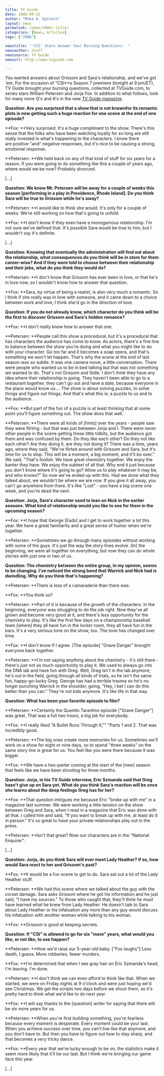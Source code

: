 ```yaml
---
title: TV Guide
date: 2006-09-21
author: "Mika A. Epstein"
layout: news
permalink: /news/2006/:title/
categories: [News, Articles]
tags: ["2006"]

newstitle: "'CSI' Stars Answer Your Burning Questions!  "
newsauthor: Staff
newssource: TV Guide
newsurl: http://www.tvguide.com

---
```


You wanted answers about Grissom and Sara's relationship, and we've got 'em. For the occasion of "CSI**s Season 7 premiere (tonight at 9 pm/ET), TV Guide brought your burning questions, collected at TVGuide.com,&nbsp;to series stars William Petersen and Jorja Fox. In addition to what follows, look for many more Q's and A's in the new [TV Guide magazine](http://www.tvguide.com/Magazine/default.aspx).

**Question: Are you surprised that a show that is not knownfor its romantic plots is now getting such a huge reaction for one scene at the end of one episode?**

**Fox: **Very surprised. It's a huge compliment to the show. There's this sense that the folks who have been watching loyally for so long are still really invested in what's happening to the characters. I know there are&nbsp;positive "and" negative responses, but it's nice to be causing a strong, emotional response.

**Petersen: **We held back on any of that kind of stuff for six years for a reason. If you were going to do something like this a couple of years ago, where would we be now? Probably divorced.

[...]

**Question: We know Mr. Petersen will be away for a couple of weeks this season [performing in a play in Providence, Rhode Island]. Do you think Sara will be true to Grissom while he's away?**

**Petersen: **I would like to think she would. It's only for a couple of weeks. We're still working on how that's going to unfold.

**Fox: **I don't know if they even have a monogamous relationship. I'm not sure we've defined that. It's possible Sara would be true to him, but I wouldn't say it's definite.

[...]

**Question: Knowing that eventually the administration will find out about the relationship, what consequences do you think will be in store for them career-wise? And if they were told to choose between their relationship and their jobs, what do you think they would do?**

**Petersen: **I don't know that Grissom has ever been in love, or that he's in love now, so I wouldn't know how to answer that question.

**Fox: **Sara, by virtue of being a realist, is also very much a romantic. So I think if she really was in love with someone, and it came down to a choice between work and love, I think she'd go in the direction of love.

**Question: If you do not already know, which character do you think will be the first to discover Grissom and Sara's hidden romance?**

**Fox: **I don't really know how to answer that one.

**Petersen: **People call this show a procedural, but it's a procedural that has characters the audience has come to know. As actors, there's a fine line to balance between the show you're doing and what you might like to do with your character. Go too far and it becomes a soap opera, and that's something we won't let happen. That's why the scene at the end of last season was so subtle. It was one camera move, a&nbsp;little conversation. There were people who wanted us to be in bed talking but that was not something we wanted to do. That's not Grissom and Sidle. I don't think they have any idea where their relationship is going. They haven't been able to go to a restaurant together, they can't go out and have a date, because everyone in the place would know us.... The show is about solving puzzles, to solve things and figure out things. And that's what this is:&nbsp;a puzzle to us and to the audience.

**Fox: **But part of the fun of a puzzle is at least thinking that&nbsp;at some point you'll figure something out. The show does that well.

**Petersen: **There were all kinds of [hints] over the years - people saw they were flirting - but that was just between Jorja and I. There were never other people in the scene getting these little tidbits, but the audience got them and was confused by them. Do they like each other? Do they not like each other? Are they doing it, are they not doing it? There was a time, years ago, where they said, "We've flirted around with Grissom and Sara, but it's time for us to stop. This will be a moment, a big moment, and it'll be over." We said, "That's foolish. We have great chemistry together. We enjoy the banter they have. We enjoy the subtext of all that. Why end it just because you don't know where it's going to go? Allow us to play whatever it may be, and who knows?" So now we've ended up with this. Had we done what they talked about, we wouldn't be where we are now. If you give it all away, you can't go anywhere from there. It's like "Lost"&nbsp;- you have a big scene one week, and you're dead the next.

**Question: Jorja, Sara's character used to lean on Nick in the earlier seasons. What kind of relationship would you like to see for them in the upcoming season?**

**Fox: **I hope that George [Eads] and I get to work together a lot this year. We have a great familiarity and a great sense of humor when we're together.

**Petersen: **Sometimes we go through many episodes without working with some of the guys. It's just the way the story lines evolve. [In] the beginning, we were all together on everything, but now they can do whole stories with just one or two of us.

**Question: The chemistry between the entire group, in my opinion, seems to be changing. I've noticed the strong bond that Warrick and Nick had is dwindling. Why do you think that's happening?**

**Petersen: **There is less of a camaraderie than there was.

**Fox: **You think so?

**Petersen: **Part of it is because of the growth of the characters. In the beginning, everyone was struggling to do the job right. Now they've all grown and become very good at it, and there's less opportunity for the chemistry to play. It's&nbsp;like the first few days on a championship baseball team [where] they all have fun in the locker room, they all have fun in the bars. It's a very serious tone on the show, too. The tone has changed over time.

**Fox: **I don't know if I agree. [The episode] "Grave Danger" brought everyone back together.

**Petersen: **I'm not saying anything about the chemistry - it's still there - there's just not as much opportunity to play it. We used to always go into the DNA lab and have fun with Greg. Well, Greg isn't in the lab anymore; he's out in the field, going through all kinds of trials, so he isn't the same fun, happy-go-lucky Greg. George has had a terrible trauma so he's no longer punching Warrick in the shoulder, going, "Hey, I bet I can do this better than you can." They're not kids anymore. It's like life in that way.

**Question: What has been your favorite episode to film?**

**Petersen: **Certainly the Quentin Tarantino episode ["Grave Danger"] was great. That was a full two hours, a big job for everybody.

**Fox: **I really liked "A Bullet Runs Through It,"" "Parts&nbsp;1 and 2. That was incredibly good.

**Petersen: **The big ones create more memories for us. Sometimes we'll work on a show for&nbsp;eight or&nbsp;nine days, so to spend "three weeks" on the same story line is great for us. You feel like you were there because it was bigger.

**Fox: **We have a two-parter coming at the start of the [new] season that feels like we have been shooting for three months.

**Question: Jorja, in his TV Guide interview, Eric Szmanda said that Greg hasn't give up on Sara yet. What do you think Sara's reaction will be once she learns about the deep feelings Greg has for her?**

**Fox: **That question intrigues me because Eric "broke up with me" in a magazine last summer. We were working a little tension on the show between Greg and Sara, when I read in a magazine that Eric was done with all that. I called him and said, "If you want to break up with me, at least do it in person." It's so great to have your private relationships play out in the press.

**Petersen: **Isn't that great? Now our characters are in the "National Enquirer".

[...]

**Question: Jorja, do you think Sara will ever meet Lady Heather? If so, how would Sara react to her and Grissom's past?**

**Fox: **It would be a fun scene to get to do. Sara sat out a lot of the Lady Heather stuff.

**Petersen: **We had this scene where we talked about the guy with the corset damage. Sara asks Grissom where he got his information and he just said, "I have my sources." To those who caught that, they'll think he must have learned what he knew from Lady Heather. He doesn't talk to Sara about Lady Heather or his infatuation any more than any guy would discuss his infatuation with another woman while talking to his woman.

**Fox: **Grissom is good at keeping secrets.

**Question: If "CSI" is allowed to go for six "more" years, what would you like, or not like, to see happen?**

**Petersen: **How we'd raise our 5-year-old baby. ["Fox laughs"] Less death, I guess. More robberies, fewer murders.

**Fox: **I'm determined that when I see gray hair on Eric Szmanda's head, I'm leaving. I'm done.

**Petersen: **I don't think we can even afford to think like that. When we started, we were on Friday nights at 9 o'clock and were just hoping we'd see Christmas. We get the scripts two days before we shoot them, so it's pretty hard to think what we'd like to do next year.

**Fox: **I will say thanks to the [question] writer for saying that there will be six more years for us.

**Petersen: **When you're first building something, you're fearless because every moment is desperate. Every moment could be your last. When you achieve success over time, you can't live like that anymore, and you don't have to. But then you have to figure out how to stay sharp, and that becomes a very tricky dance.

**Fox: **Every year that we're lucky enough to be on, the statistics make it seem more likely that it'll be our last. But I think we're bringing our game face this year.

[...]
